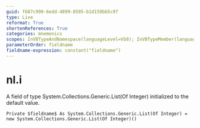 ```yaml
---
guid: f687c999-6edd-4899-8595-b1d159bb5c97
type: Live
reformat: True
shortenReferences: True
categories: mnemonics
scopes: InVBTypeAndNamespace(languageLevel=Vb8); InVBTypeMember(languageLevel=Vb8)
parameterOrder: fieldname
fieldname-expression: constant("fieldname")
---
```


# nl.i

A field of type System.Collections.Generic.List(Of Integer) initialized to the default value.

```
Private $fieldname$ As System.Collections.Generic.List(Of Integer) = new System.Collections.Generic.List(Of Integer)()
```
